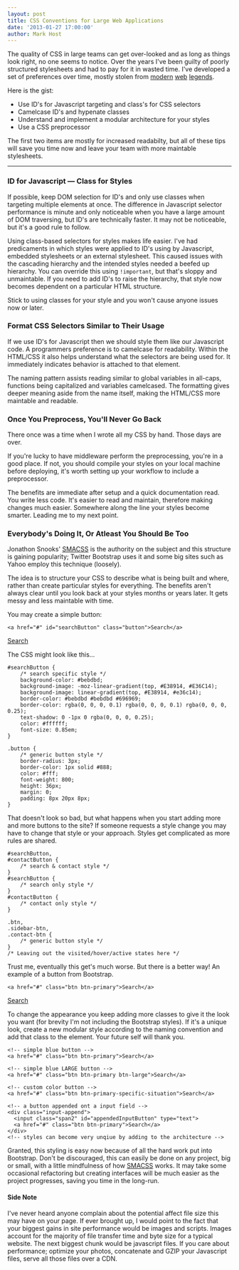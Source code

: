 ```yaml
---
layout: post
title: CSS Conventions for Large Web Applications
date: '2013-01-27 17:00:00'
author: Mark Host
---
```


The quality of CSS in large teams can get over-looked and as long as things look right, no one seems to notice.  Over the years I've been guilty of poorly structured stylesheets and had to pay for it in wasted time.  I've developed a set of preferences over time, mostly stolen from [modern](http://css-tricks.com/) [web](http://snook.ca/) [legends](http://meyerweb.com/).  

Here is the gist: 

* Use ID's for Javascript targeting and class's for CSS selectors
* Camelcase ID's and hypenate classes
* Understand and implement a modular architecture for your styles 
* Use a CSS preprocessor

The first two items are mostly for increased readabilty, but all of these tips will save you time now and leave your team with more maintable stylesheets.
____


### ID for Javascript &mdash; Class for Styles  

If possible, keep DOM selection for ID's and only use classes when targeting multiple elements at once. The difference in Javascript selector performance is minute and only noticeable when you have a large amount of DOM traversing, but ID's are technically faster.  It may not be noticeable, but it's a good rule to follow.

Using class-based selectors for styles makes life easier.  I've had predicaments in which styles were applied to ID's using by Javascript, embedded stylesheets or an external stylesheet.  This caused issues with the cascading hierarchy and the intended styles needed a beefed up hierarchy.  You can override this using <code>!important</code>, but that's sloppy and unmaintable.  If you need to add ID's to raise the hierarchy, that style now becomes dependent on a particular HTML structure. 

Stick to using classes for your style and you won't cause anyone issues now or later.   


### Format CSS Selectors Similar to Their Usage

If we use ID's for Javascript then we should style them like our Javascript code.  A programmers preference is to camelcase for readability.  Within the HTML/CSS it also helps understand what the selectors are being used for.  It immediately indicates behavior is attached to that element.  

The naming pattern assists reading similar to global variables in all-caps, functions being capitalized and variables camelcased. The formatting gives deeper meaning aside from the name itself, making the HTML/CSS more maintable and readable.


### Once You Preprocess, You'll Never Go Back

There once was a time when I wrote all my CSS by hand.  Those days are over.

If you're lucky to have middleware perform the preprocessing, you're in a good place. If not, you should compile your styles on your local machine before deploying, it's worth setting up your workflow to include a preprocessor.

The benefits are immediate after setup and a quick documentation read.  You write less code.  It's easier to read and maintain, therefore making changes much easier.  Somewhere along the line your styles become smarter.  Leading me to my next point.



### Everybody's Doing It, Or Atleast You Should Be Too

Jonathon Snooks' [SMACSS](http://smacss.com/) is the authority on the subject and this structure is gaining popularity; Twitter Bootstrap uses it and some big sites such as Yahoo employ this technique (loosely).  

The idea is to structure your CSS to describe what is being built and where, rather than create particular styles for everything.  The benefits aren't always clear until you look back at your styles months or years later.  It gets messy and less maintable with time.

You may create a simple button:


    <a href="#" id="searchButton" class="button">Search</a>


<a href="#" id="searchButton" class="button">Search</a>

The CSS might look like this...


    #searchButton {
        /* search specific style */
        background-color: #bebdbd;
        background-image: -moz-linear-gradient(top, #E38914, #E36C14);
        background-image: linear-gradient(top, #E38914, #e36c14);
        border-color: #bebdbd #bebdbd #696969;
        border-color: rgba(0, 0, 0, 0.1) rgba(0, 0, 0, 0.1) rgba(0, 0, 0, 0.25);
        text-shadow: 0 -1px 0 rgba(0, 0, 0, 0.25);
        color: #ffffff;
        font-size: 0.85em;	
    }
    
    .button {
        /* generic button style */
        border-radius: 3px;
        border-color: 1px solid #888;
        color: #fff;
        font-weight: 800;
        height: 36px;
        margin: 0;
        padding: 8px 20px 8px;
    }


That doesn't look so bad, but what happens when you start adding more and more buttons to the site?  If someone requests a style change you may have to change that style or your approach.  Styles get complicated as more rules are shared.

    #searchButton,
    #contactButton {
        /* search & contact style */	
    }
    #searchButton {
        /* search only style */	
    }
    #contactButton {
        /* contact only style */	
    }
    
    .btn,
    .sidebar-btn,
    .contact-btn {
        /* generic button style */
    }
    /* Leaving out the visited/hover/active states here */

Trust me, eventually this get's much worse. But there is a better way!  An example of a button from Bootstrap.


    <a href="#" class="btn btn-primary">Search</a>


<a href="#" class="btn btn-primary">Search</a>

To change the appearance you keep adding more classes to give it the look you want (for brevity I'm not including the Bootstrap styles).  If it's a unique look, create a new modular style according to the naming convention and add that class to the element.  Your future self will thank you.


    <!-- simple blue button -->
    <a href="#" class="btn btn-primary">Search</a>
    
    <!-- simple blue LARGE button -->
    <a href="#" class="btn btn-primary btn-large">Search</a>
    
    <!-- custom color button -->
    <a href="#" class="btn btn-primary-specific-situation">Search</a>
    
    <!-- a button appended ont a input field -->
    <div class="input-append">
      <input class="span2" id="appendedInputButton" type="text">  
      <a href="#" class="btn btn-primary">Search</a>
    </div>
    <!-- styles can become very unqiue by adding to the architecture -->


Granted, this styling is easy now because of all the hard work put into Bootstrap.   Don't be discouraged, this can easily be done on any project, big or small, with a little mindfulness of how [SMACSS](http://smacss.com/) works.  It may take some occasional refactoring but creating interfaces will be much easier as the project progresses, saving you time in the long-run.

#### Side Note

I've never heard anyone complain about the potential affect file size this may have on your page.  If ever brought up, I would point to the fact that your biggest gains in site performance would be images and scripts.  Images account for the majority of file transfer time and byte size for a typical website.  The next biggest chunk would be javascript files.  If you care about performance; optimize your photos, concatenate and GZIP your Javascript files, serve all those files over a CDN. 